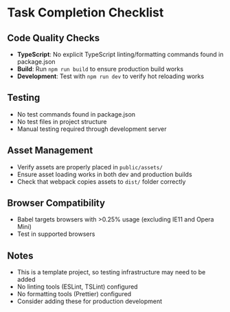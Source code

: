 # Task Completion Checklist

## Code Quality Checks
- **TypeScript**: No explicit TypeScript linting/formatting commands found in package.json
- **Build**: Run `npm run build` to ensure production build works
- **Development**: Test with `npm run dev` to verify hot reloading works

## Testing
- No test commands found in package.json
- No test files in project structure
- Manual testing required through development server

## Asset Management
- Verify assets are properly placed in `public/assets/`
- Ensure asset loading works in both dev and production builds
- Check that webpack copies assets to `dist/` folder correctly

## Browser Compatibility
- Babel targets browsers with >0.25% usage (excluding IE11 and Opera Mini)
- Test in supported browsers

## Notes
- This is a template project, so testing infrastructure may need to be added
- No linting tools (ESLint, TSLint) configured
- No formatting tools (Prettier) configured
- Consider adding these for production development